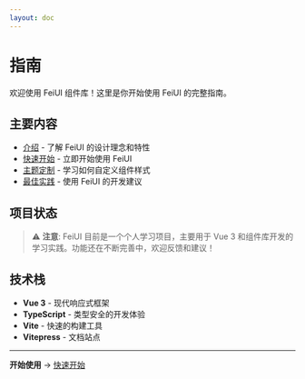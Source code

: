 ```yaml
---
layout: doc
---
```


# 指南

欢迎使用 FeiUI 组件库！这里是你开始使用 FeiUI 的完整指南。

## 主要内容

- [介绍](/guide/introduction) - 了解 FeiUI 的设计理念和特性
- [快速开始](/guide/quickstart) - 立即开始使用 FeiUI
- [主题定制](/guide/theming) - 学习如何自定义组件样式
- [最佳实践](/guide/best-practices) - 使用 FeiUI 的开发建议

## 项目状态

> ⚠️ **注意**: FeiUI 目前是一个个人学习项目，主要用于 Vue 3 和组件库开发的学习实践。功能还在不断完善中，欢迎反馈和建议！

## 技术栈

- **Vue 3** - 现代响应式框架
- **TypeScript** - 类型安全的开发体验
- **Vite** - 快速的构建工具
- **Vitepress** - 文档站点

---

**开始使用** → [快速开始](/guide/quickstart)